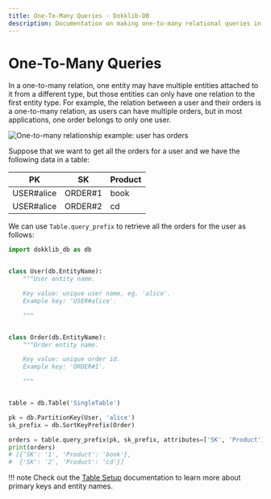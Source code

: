 ```yaml
---
title: One-To-Many Queries - Dokklib-DB
description: Documentation on making one-to-many relational queries in DynamoDB with Dokklib-DB.
---
```

# One-To-Many Queries

In a one-to-many relation, one entity may have multiple entities attached to it from a different type, but those entities can only have one relation to the first entity type.
For example, the relation between a user and their orders is a one-to-many relation, as users can have multiple orders, but in most applications, one order belongs to only one user.

![One-to-many relationship example: user has orders](/img/one-to-many.png)

Suppose that we want to get all the orders for a user and we have the following data in a table:

PK             | SK         | Product         
-------------- | ---------- | ---------- 
USER#alice     | ORDER#1    | book    
USER#alice     | ORDER#2    | cd    

We can use `Table.query_prefix` to retrieve all the orders for the user as follows:

```python
import dokklib_db as db


class User(db.EntityName):
    """User entity name.

    Key value: unique user name, eg. 'alice'.
    Example key: 'USER#alice'.

    """


class Order(db.EntityName):
    """Order entity name.

    Key value: unique order id.
    Example key: 'ORDER#1'.

    """


table = db.Table('SingleTable')

pk = db.PartitionKey(User, 'alice')
sk_prefix = db.SortKeyPrefix(Order)

orders = table.query_prefix(pk, sk_prefix, attributes=['SK', 'Product'])
print(orders)
# [{'SK': '1', 'Product': 'book'}, 
#  {'SK': '2', 'Product': 'cd'}]

```

!!! note
    Check out the [Table Setup](table-setup.md) documentation to learn more about primary keys and entity names.
